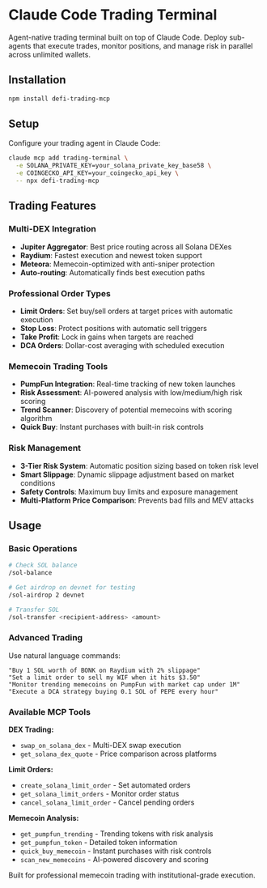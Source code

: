 # Claude Code Trading Terminal

Agent-native trading terminal built on top of Claude Code. Deploy sub-agents that execute trades, monitor positions, and manage risk in parallel across unlimited wallets.

## Installation

```bash
npm install defi-trading-mcp
```

## Setup

Configure your trading agent in Claude Code:

```bash
claude mcp add trading-terminal \
  -e SOLANA_PRIVATE_KEY=your_solana_private_key_base58 \
  -e COINGECKO_API_KEY=your_coingecko_api_key \
  -- npx defi-trading-mcp
```

## Trading Features

### Multi-DEX Integration
- **Jupiter Aggregator**: Best price routing across all Solana DEXes
- **Raydium**: Fastest execution and newest token support
- **Meteora**: Memecoin-optimized with anti-sniper protection
- **Auto-routing**: Automatically finds best execution paths

### Professional Order Types
- **Limit Orders**: Set buy/sell orders at target prices with automatic execution
- **Stop Loss**: Protect positions with automatic sell triggers
- **Take Profit**: Lock in gains when targets are reached
- **DCA Orders**: Dollar-cost averaging with scheduled execution

### Memecoin Trading Tools
- **PumpFun Integration**: Real-time tracking of new token launches
- **Risk Assessment**: AI-powered analysis with low/medium/high risk scoring
- **Trend Scanner**: Discovery of potential memecoins with scoring algorithm
- **Quick Buy**: Instant purchases with built-in risk controls

### Risk Management
- **3-Tier Risk System**: Automatic position sizing based on token risk level
- **Smart Slippage**: Dynamic slippage adjustment based on market conditions
- **Safety Controls**: Maximum buy limits and exposure management
- **Multi-Platform Price Comparison**: Prevents bad fills and MEV attacks

## Usage

### Basic Operations

```bash
# Check SOL balance
/sol-balance

# Get airdrop on devnet for testing  
/sol-airdrop 2 devnet

# Transfer SOL
/sol-transfer <recipient-address> <amount>
```

### Advanced Trading

Use natural language commands:

```
"Buy 1 SOL worth of BONK on Raydium with 2% slippage"
"Set a limit order to sell my WIF when it hits $3.50"
"Monitor trending memecoins on PumpFun with market cap under 1M"
"Execute a DCA strategy buying 0.1 SOL of PEPE every hour"
```

### Available MCP Tools

**DEX Trading:**
- `swap_on_solana_dex` - Multi-DEX swap execution
- `get_solana_dex_quote` - Price comparison across platforms

**Limit Orders:**
- `create_solana_limit_order` - Set automated orders
- `get_solana_limit_orders` - Monitor order status
- `cancel_solana_limit_order` - Cancel pending orders

**Memecoin Analysis:**
- `get_pumpfun_trending` - Trending tokens with risk analysis
- `get_pumpfun_token` - Detailed token information
- `quick_buy_memecoin` - Instant purchases with risk controls
- `scan_new_memecoins` - AI-powered discovery and scoring

Built for professional memecoin trading with institutional-grade execution.
